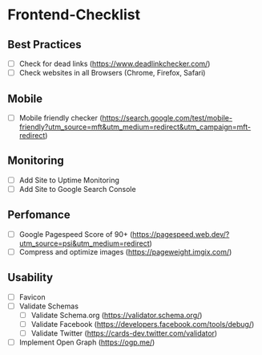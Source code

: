 # Frontend-Checklist

## Best Practices
- [ ] Check for dead links (https://www.deadlinkchecker.com/)
- [ ] Check websites in all Browsers (Chrome, Firefox, Safari)

## Mobile
- [ ] Mobile friendly checker (https://search.google.com/test/mobile-friendly?utm_source=mft&utm_medium=redirect&utm_campaign=mft-redirect)

## Monitoring
- [ ] Add Site to Uptime Monitoring
- [ ] Add Site to Google Search Console

## Perfomance
- [ ] Google Pagespeed Score of 90+ (https://pagespeed.web.dev/?utm_source=psi&utm_medium=redirect)
- [ ] Compress and optimize images (https://pageweight.imgix.com/)

## Usability
- [ ] Favicon
- [ ] Validate Schemas
  - [ ] Validate Schema.org (https://validator.schema.org/)
  - [ ] Validate Facebook (https://developers.facebook.com/tools/debug/)
  - [ ] Validate Twitter (https://cards-dev.twitter.com/validator)
- [ ] Implement Open Graph (https://ogp.me/)
